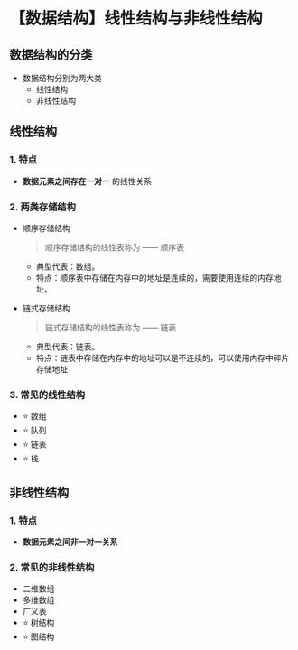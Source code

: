 # 【数据结构】线性结构与非线性结构

## 数据结构的分类

- 数据结构分别为两大类
  - 线性结构
  - 非线性结构



## 线性结构

### 1. 特点

- **数据元素之间存在一对一** 的线性关系

### 2. 两类存储结构

- 顺序存储结构

  > 顺序存储结构的线性表称为 —— 顺序表

  - 典型代表：数组。
  - 特点：顺序表中存储在内存中的地址是连续的，需要使用连续的内存地址。

- 链式存储结构

  > 链式存储结构的线性表称为 —— 链表

  - 典型代表：链表。
  - 特点：链表中存储在内存中的地址可以是不连续的，可以使用内存中碎片存储地址

### 3. 常见的线性结构

- :star: 数组
- :star: 队列
- :star: 链表
- :star: 栈



## 非线性结构

### 1. 特点

- **数据元素之间非一对一关系**

### 2. 常见的非线性结构

- 二维数组
- 多维数组
- 广义表
- :star: 树结构
- :star: 图结构
